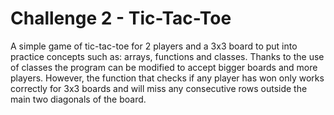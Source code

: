 # Challenge 2 - Tic-Tac-Toe
A simple game of tic-tac-toe for 2 players and a 3x3 board to put into practice concepts such as: arrays, functions and classes.
Thanks to the use of classes the program can be modified to accept bigger boards and more players. However, the function that checks if any player has won only works correctly for 3x3 boards and will miss any consecutive rows outside the main two diagonals of the board.
